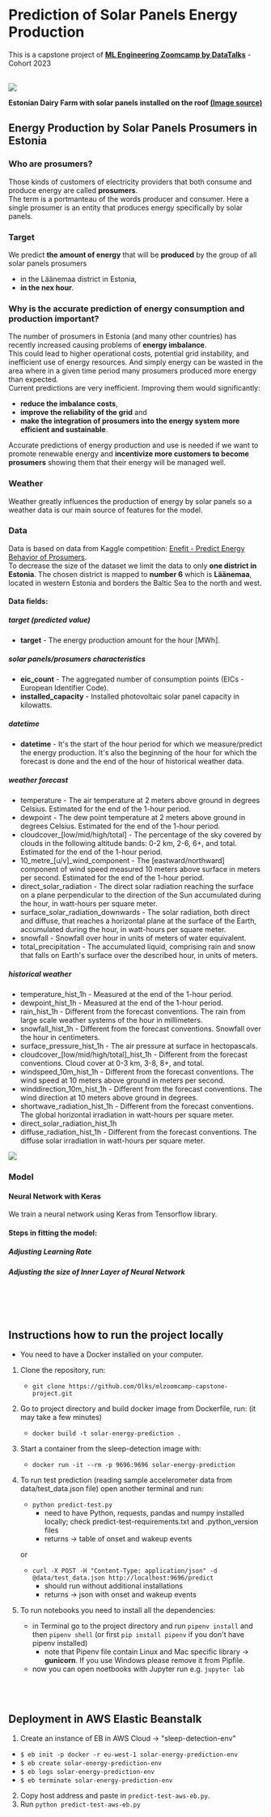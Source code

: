 # Prediction of Solar Panels Energy Production
This is a capstone project of [**ML Engineering Zoomcamp by DataTalks**](https://github.com/DataTalksClub/machine-learning-zoomcamp) - Cohort 2023
<br>
<br>

<img src="solar-2666770_1920-696x464.jpg"/>

**Estonian Dairy Farm with solar panels installed on the roof [(Image source)](https://ceenergynews.com/innovation/eesti-energia-to-install-smart-solar-park-for-the-estonia-dairy-farm/)**

## Energy Production by Solar Panels Prosumers in Estonia
### Who are prosumers? 
Those kinds of customers of electricity providers that both consume and produce energy are called **prosumers**.<br> 
The term is a portmanteau of the words producer and consumer. Here a single prosumer is an entity that produces energy specifically by solar panels.<br>


### Target
We predict **the amount of energy** that will be **produced** by the group of all solar panels prosumers 
- in the Läänemaa district in Estonia,
- **in the nex hour**.


### Why is the accurate prediction of energy consumption and production important?
The number of prosumers in Estonia (and many other countries) has recently increased causing problems of **energy imbalance**. <br>
This could lead to higher operational costs, potential grid instability, and inefficient use of energy resources. And simply energy can be wasted in the area where in a given time period many prosumers produced more energy than expected.<br> 
Current predictions are very inefficient. Improving them would significantly:
- **reduce the imbalance costs**,
- **improve the reliability of the grid** and
- **make the integration of prosumers into the energy system more efficient and sustainable**.<br>

Accurate predictions of energy production and use is needed if we want to promote renewable energy and **incentivize more customers to become prosumers** showing them that their energy will be managed well.


### Weather 
Weather greatly influences the production of energy by solar panels so a weather data is our main source of features for the model.


### Data
Data is based on data from Kaggle competition: [Enefit - Predict Energy Behavior of Prosumers](https://www.kaggle.com/competitions/predict-energy-behavior-of-prosumers).<br>
To decrease the size of the dataset we limit the data to only **one district in Estonia**.
The chosen district is mapped to **number 6** which is **Läänemaa**, located in western Estonia and borders the Baltic Sea to the north and west.<br>
    

#### Data fields:
##### target (predicted value)
- **target** - The energy production amount for the hour [MWh].

##### solar panels/prosumers characteristics
- **eic_count** - The aggregated number of consumption points (EICs - European Identifier Code).
- **installed_capacity** - Installed photovoltaic solar panel capacity in kilowatts.

##### datetime
- **datetime** - It's the start of the hour period for which we measure/predict the energy production. It's also the beginning of the hour for which the forecast is done and the end of the hour of historical weather data.

##### weather forecast
- temperature - The air temperature at 2 meters above ground in degrees Celsius. Estimated for the end of the 1-hour period.
- dewpoint - The dew point temperature at 2 meters above ground in degrees Celsius. Estimated for the end of the 1-hour period.
- cloudcover_[low/mid/high/total] - The percentage of the sky covered by clouds in the following altitude bands: 0-2 km, 2-6, 6+, and total. Estimated for the end of the 1-hour period.
- 10_metre_[u/v]_wind_component - The [eastward/northward] component of wind speed measured 10 meters above surface in meters per second. Estimated for the end of the 1-hour period.
- direct_solar_radiation - The direct solar radiation reaching the surface on a plane perpendicular to the direction of the Sun accumulated during the hour, in watt-hours per square meter.
- surface_solar_radiation_downwards - The solar radiation, both direct and diffuse, that reaches a horizontal plane at the surface of the Earth, accumulated during the hour, in watt-hours per square meter.
- snowfall - Snowfall over hour in units of meters of water equivalent.
- total_precipitation - The accumulated liquid, comprising rain and snow that falls on Earth's surface over the described hour, in units of meters.


##### historical weather
- temperature_hist_1h - Measured at the end of the 1-hour period.
- dewpoint_hist_1h - Measured at the end of the 1-hour period.
- rain_hist_1h - Different from the forecast conventions. The rain from large scale weather systems of the hour in millimeters.
- snowfall_hist_1h - Different from the forecast conventions. Snowfall over the hour in centimeters.
- surface_pressure_hist_1h - The air pressure at surface in hectopascals.
- cloudcover_[low/mid/high/total]_hist_1h - Different from the forecast conventions. Cloud cover at 0-3 km, 3-8, 8+, and total.
- windspeed_10m_hist_1h - Different from the forecast conventions. The wind speed at 10 meters above ground in meters per second.
- winddirection_10m_hist_1h - Different from the forecast conventions. The wind direction at 10 meters above ground in degrees.
- shortwave_radiation_hist_1h - Different from the forecast conventions. The global horizontal irradiation in watt-hours per square meter.
- direct_solar_radiation_hist_1h
- diffuse_radiation_hist_1h - Different from the forecast conventions. The diffuse solar irradiation in watt-hours per square meter.


<img src="tensorflowkeras.png"/>

### Model

#### Neural Network with Keras
We train a neural network using Keras from Tensorflow library.

#### Steps in fitting the model:
##### Adjusting Learning Rate
##### Adjusting the size of Inner Layer of Neural Network

<br>
<br>
<br>

## Instructions how to run the project locally 
- You need to have a Docker installed on your computer.
1. Clone the repository, run:
	- `git clone https://github.com/Olks/mlzoomcamp-capstone-project.git`
2. Go to project directory and build docker image from Dockerfile, run:   (it may take a few minutes)
	- `docker build -t solar-energy-prediction .`
3. Start a container from the sleep-detection image with:
	- `docker run -it --rm -p 9696:9696 solar-energy-prediction`  
4. To run test prediction (reading sample accelerometer data from data/test_data.json file) open another terminal and run:
	- `python predict-test.py` 
		- need to have Python, requests, pandas and numpy installed locally; check predict-test-requirements.txt and .python_version files
		- returns -> table of onset and wakeup events 
	
	or<br> 
	- `curl -X POST -H "Content-Type: application/json" -d @data/test_data.json http://localhost:9696/predict` 
		- should run without additional installations 
		- returns -> json with onset and wakeup events
5. To run notebooks you need to install all the dependencies:
	- in Terminal go to the project directory and run `pipenv install` and then `pipenv shell` (or first `pip install pipenv` if you don't have pipenv installed) 
		- note that Pipenv file contain Linux and Mac specific library -> <b>gunicorn</b>. If you use Windows please remove it from Pipfile.
	- now you can open noetbooks with Jupyter run e.g. `jupyter lab`  
	
<br>
<br>

## Deployment in AWS Elastic Beanstalk
1. Create an instance of EB in AWS Cloud -> "sleep-detection-env"
- `$ eb init -p docker -r eu-west-1 solar-energy-prediction-env`
- `$ eb create solar-energy-prediction-env`
- `$ eb logs solar-energy-prediction-env`
- `$ eb terminate solar-energy-prediction-env`
2. Copy host address and paste in `predict-test-aws-eb.py`.
3. Run `python predict-test-aws-eb.py`

